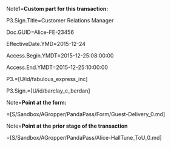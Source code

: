 Note1=<b>Custom part for this transaction:</b>

P3.Sign.Title=Customer Relations Manager

Doc.GUID=Alice-FE-23456

EffectiveDate.YMD=2015-12-24

Access.Begin.YMDT=2015-12-25:08:00:00

Access.End.YMDT=2015-12-25:10:00:00

P3.=[U/id/fabulous_express_inc]

P3.Sign.=[U/id/barclay_c_berdan]

Note=<b>Point at the form:</b>

=[S/Sandbox/AGropper/PandaPass/Form/Guest-Delivery_0.md]

Note=<b>Point at the prior stage of the transaction</b>

=[S/Sandbox/AGropper/PandaPass/Alice-HallTune_ToU_0.md]